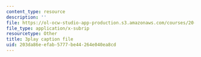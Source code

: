 ```yaml
---
content_type: resource
description: ''
file: https://ol-ocw-studio-app-production.s3.amazonaws.com/courses/20-219-becoming-the-next-bill-nye-writing-and-hosting-the-educational-show-january-iap-2015/203da86eefab5777be44264e040ea8cd_PPhxbP8oSfc.vtt
file_type: application/x-subrip
resourcetype: Other
title: 3play caption file
uid: 203da86e-efab-5777-be44-264e040ea8cd
---
```

